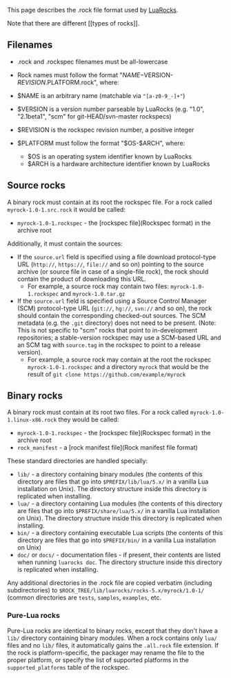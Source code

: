 This page describes the .rock file format used by [LuaRocks](Home).

Note that there are different [[types of rocks]]. 

## Filenames

* .rock and .rockspec filenames must be all-lowercase
* Rock names must follow the format "$NAME-$VERSION-$REVISION.$PLATFORM.rock", where:

 * $NAME is an arbitrary name (matchable via `"[a-z0-9_-]+"`)
 * $VERSION is a version number parseable by LuaRocks (e.g. "1.0", "2.1beta1", "scm" for git-HEAD/svn-master rockspecs)
 * $REVISION is the rockspec revision number, a positive integer
 * $PLATFORM must follow the format "$OS-$ARCH", where:

    * $OS is an operating system identifier known by LuaRocks
    * $ARCH is a hardware architecture identifier known by LuaRocks

## Source rocks

A binary rock must contain at its root the rockspec file. For a rock called `myrock-1.0-1.src.rock` it would be called:

* `myrock-1.0-1.rockspec` - the [rockspec file](Rockspec format) in the archive root

Additionally, it must contain the sources:

* If the `source.url` field is specified using a file download protocol-type URL (`http://`, `https://`, `file://` and so on) pointing to the source archive (or source file in case of a single-file rock), the rock should contain the product of downloading this URL. 
  * For example, a source rock may contain two files: `myrock-1.0-1.rockspec` and `myrock-1.0.tar.gz`
* If the `source.url` field is specified using a Source Control Manager (SCM) protocol-type URL (`git://`, `hg://`, `svn://` and so on), the rock should contain the corresponding checked-out sources. The SCM metadata (e.g. the `.git` directory) does not need to be present. (Note: This is not specific to "scm" rocks that point to in-development repositories; a stable-version rockspec may use a SCM-based URL and an SCM tag with `source.tag` in the rockspec to point to a release version).
  * For example, a source rock may contain at the root the rockspec `myrock-1.0-1.rockspec` and a directory `myrock` that would be the result of `git clone https://github.com/example/myrock`

## Binary rocks

A binary rock must contain at its root two files. For a rock called `myrock-1.0-1.linux-x86.rock` they would be called:

* `myrock-1.0-1.rockspec` - the [rockspec file](Rockspec format) in the archive root
* `rock_manifest` - a [rock manifest file](Rock manifest file format)

These standard directories are handled specially:

* `lib/` - a directory containing binary modules (the contents of this directory are files that go into `$PREFIX/lib/lua/5.x/` in a vanilla Lua installation on Unix). The directory structure inside this directory is replicated when installing.
* `lua/` - a directory containing Lua modules (the contents of this directory are files that go into `$PREFIX/share/lua/5.x/` in a vanilla Lua installation on Unix). The directory structure inside this directory is replicated when installing.
* `bin/` - a directory containing executable Lua scripts (the contents of this directory are files that go into `$PREFIX/bin/` in a vanilla Lua installation on Unix) 
* `doc/` or `docs/` - documentation files - if present, their contents are listed when running `luarocks doc`. The directory structure inside this directory is replicated when installing.

Any additional directories in the .rock file are copied verbatim (including subdirectories) to `$ROCK_TREE/lib/luarocks/rocks-5.x/myrock/1.0-1/` (common directories are `tests`, `samples`, `examples`, etc.

### Pure-Lua rocks

Pure-Lua rocks are identical to binary rocks, except that they don't have a `lib/` directory containing binary modules. When a rock contains only `lua/` files and no `lib/` files, it automatically gains the `.all.rock` file extension. If the rock is platform-specific, the packager may rename the file to the proper platform, or specify the list of supported platforms in the `supported_platforms` table of the rockspec.
